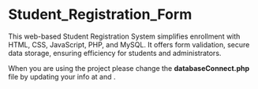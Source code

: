 # Student_Registration_Form

This web-based Student Registration System simplifies enrollment with HTML, CSS, JavaScript, PHP, and MySQL. It offers form validation, secure data storage, ensuring efficiency for students and administrators.

When you are using the project please change the **databaseConnect.php** file by updating your info at <your-password> and <your-database-name>.
